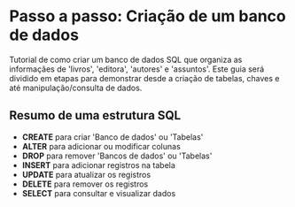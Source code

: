 # Passo a passo: Criação de um banco de dados
Tutorial de como criar um banco de dados SQL que organiza
as informaçães de 'livros', 'editora', 'autores' e 'assuntos'.
Este guia será dividido em etapas para demonstrar desde a
criação de tabelas, chaves e até manipulação/consulta de dados.

## Resumo de uma estrutura SQL
* __CREATE__ para criar 'Banco de dados' ou 'Tabelas'
* __ALTER__ para adicionar ou modificar colunas 
* __DROP__ para remover 'Bancos de dados' ou 'Tabelas'
* __INSERT__ para adicionar registros na tabela
* __UPDATE__ para atualizar os registros
* __DELETE__ para remover os registros
* __SELECT__ para consultar e visualizar dados
